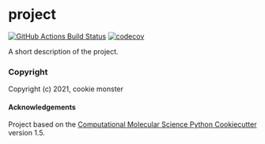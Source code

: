 project
==============================
[//]: # (Badges)
[![GitHub Actions Build Status](https://github.com/cabb99/project/workflows/CI/badge.svg)](https://github.com/cabb99/project/actions?query=workflow%3ACI)
[![codecov](https://codecov.io/gh/cabb99/project/branch/master/graph/badge.svg)](https://codecov.io/gh/cabb99/project/branch/master)


A short description of the project.

### Copyright

Copyright (c) 2021, cookie monster


#### Acknowledgements
 
Project based on the 
[Computational Molecular Science Python Cookiecutter](https://github.com/molssi/cookiecutter-cms) version 1.5.
